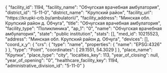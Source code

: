 {
    "facility_id": 1194,
    "facility_name": "Обчугская врачебная амбулатория",
    "district_id": "5-11-0",
    "district_name": "Крупский район",
    "facility_url": "https:\/\/krupki-crb.by\/ambulatorii\/",
    "facility_address": "Минская обл. Крупский район д. Обчуга",
    "title": "Обчугская врачебная амбулатория",
    "facility_type": "Поликлиника",
    "ap_1": "0",
    "name": "Обчугская врачебная амбулатория",
    "state": "public institution",
    "stats": [],
    "med_id": 10215523,
    "address": "Минская обл. Крупский район д. Обчуга",
    "devices": [],
    "coord_x_y": {
        "crs": {
            "type": "name",
            "properties": {
                "name": "EPSG:4326"
            }
        },
        "type": "Point",
        "coordinates": [
            29.1551,
            54.3029
        ]
    },
    "place_name": "Крупки",
    "place_type": "city",
    "localties_key": 113,
    "year_of_closing": null,
    "year_of_opening": "0",
    "healthcare_facility_key": 1194,
    "administrative_division_id": "5-11-0"
}